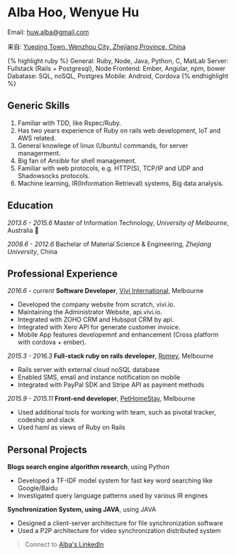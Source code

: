 # Alba Hoo, Wenyue Hu

Email: [huw.alba@gmail.com][email-to]

来自: [Yueqing Town, Wenzhou City, Zhejiang Province, China][address-url]

{% highlight ruby %}
General: Ruby, Node, Java, Python, C, MatLab
Server: Fullstack (Rails + Postgresql), Node
Frontend: Ember, Angular, npm, bower
Dabatase: SQL, noSQL, Postgres
Mobile: Android, Cordova
{% endhighlight %}

**Generic Skills**
---

1. Familiar with TDD, like Rspec/Ruby.
2. Has two years experience of Ruby on rails web development, IoT and AWS related.
3. General knowlege of linux (Ubuntu) commands, for server managerment.
4. Big fan of *Ansible* for shell management.
5. Familiar with web protocols, e.g. HTTP(S), TCP/IP and UDP and Shadowsocks protocols.
6. Machine learning, IR(Information Retrieval) systems, Big data analysis.

**Education**
---

_2013.6 - 2015.6_ Master of Information Technology, *University of Melbourne*, Australia 􏰂

_2008.6 - 2012.6_ Bachelar of Material Science & Engineering, *Zhejiang University*, China


**Professional Experience**
---

_2016.6 - current_ **Software Developer**, [Vivi International][vivi-url], Melbourne

- Developed the company website from scratch, vivi.io.
- Maintaining the Administrator Website, api.vivi.io.
- Integrated with ZOHO CRM and Hubspot CRM by api.
- Integrated with Xero API for generate customer invoice.
- Mobile App features developemnt and enhancement (Cross platform with cordova + ember).

_2015.3 - 2016.3_ **Full-stack ruby on rails developer**, [Romey][romey-url], Melbourne

- Rails server with external cloud noSQL database
- Enabled SMS, email and instance notification on mobile
- Integrated with PayPal SDK and Stripe API as payment methods

_2015.9 - 2015.11_ **Front-end developer**, [PetHomeStay][pethomestay-url], Melbourne

- Used additional tools for working with team, such as pivotal tracker, codeship and slack
- Used haml as views of Ruby on Rails

**Personal Projects**
---

**Blogs search engine algorithm research**, using Python

- Developed a TF-IDF model system for fast key word searching like Google/Baidu
- Investigated query language patterns used by various IR engines

**Synchronization System, using JAVA**, using JAVA

- Designed a client-server architecture for file synchronization software
- Used a P2P architecture for video synchronization distributed system

> Connect to [Alba's LinkedIn][linkedIn]

[address-url]:/general/2018/01/08/温州人为什么精于经商致富.html
[email-to]: mailto:huw.alba@gmail.com
[linkedIn]: https://au.linkedin.com/in/alba-hoo
[romey-url]:https://www.romey.co
[pethomestay-url]:https://www.pethomestay.com.au
[vivi-url]:https://www.vivi.io
